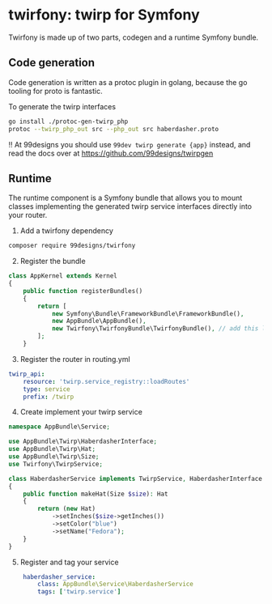 # twirfony: twirp for Symfony

Twirfony is made up of two parts, codegen and a runtime Symfony bundle.

## Code generation

Code generation is written as a protoc plugin in golang, because the go tooling for proto is fantastic.

To generate the twirp interfaces
```bash
go install ./protoc-gen-twirp_php
protoc --twirp_php_out src --php_out src haberdasher.proto
```

:bangbang: At 99designs you should use `99dev twirp generate {app}` instead, and read the docs over at https://github.com/99designs/twirpgen


## Runtime

The runtime component is a Symfony bundle that allows you to mount classes implementing the generated twirp service interfaces directly into your router.

1. Add a twirfony dependency
```bash
composer require 99designs/twirfony
```
2. Register the bundle
```php
class AppKernel extends Kernel
{
    public function registerBundles()
    {
        return [
            new Symfony\Bundle\FrameworkBundle\FrameworkBundle(),
            new AppBundle\AppBundle(),
            new Twirfony\TwirfonyBundle\TwirfonyBundle(), // add this line
        ];
    }
```

3. Register the router in routing.yml

```yaml
twirp_api:
    resource: 'twirp.service_registry::loadRoutes'
    type: service
    prefix: /twirp
```

4. Create implement your twirp service
```php
namespace AppBundle\Service;

use AppBundle\Twirp\HaberdasherInterface;
use AppBundle\Twirp\Hat;
use AppBundle\Twirp\Size;
use Twirfony\TwirpService;

class HaberdasherService implements TwirpService, HaberdasherInterface
{
    public function makeHat(Size $size): Hat
    {
        return (new Hat)
            ->setInches($size->getInches())
            ->setColor("blue")
            ->setName("Fedora");
    }
}
```

5. Register and tag your service
```yaml
    haberdasher_service:
        class: AppBundle\Service\HaberdasherService
        tags: ['twirp.service']
```
